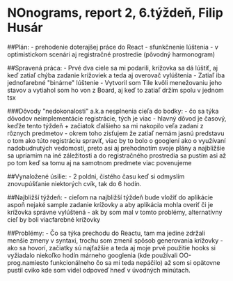# NOnograms, report 2, 6.týždeň, Filip Husár

##Plán:
    - prehodenie doterajšej práce do React
    - sfunkčnenie lúštenia
    - v optimistickom scenári aj registračné prostredie (pôvodný harmonogram) 

##Spravená práca:
    - Prvé dva ciele sa mi podarili, krížovka sa dá lúštiť, aj keď zatiaľ chýba zadanie krížoviek a teda aj overovač vylúštenia
    - Zatiaľ iba jednofarebné "binárne" lúštenie
    - Vytvoril som Tile kvôli menežovaniu jeho stavov a vytiahol som ho von z Board, aj keď to zatiaľ držím spolu v jednom tsx

###Dôvody "nedokonalosti" a.k.a nesplnenia cieľa do bodky:
    - čo sa týka dôvodov neimplementácie registrácie, tých je viac
    - hlavný dôvod je časový, keďže tento týždeň + začiatok ďalšieho sa mi nakopilo veľa zadaní z rôznych predmetov
    - okrem toho  zisťujem že zatiaľ nemám jasnú predstavu o tom ako túto registráciu spraviť, viac by to bolo o googlení ako o využívaní nadobudnutých vedomostí, preto asi aj prehodnotím svoje plány a najbližšie sa upriamim na iné záležitosti a do registračného prostredia sa pustím asi až po tom keď sa tomu aj na samotnom predmete viac povenujeme

##Vynaložené úsilie:
    - 2 poldni, čistého času keď si odmyslím znovupúšťanie niektorých cvík, tak do 6 hodín.

##Najbližší týždeň:
    - cieľom na najbližší týždeň bude vložiť do aplikácie aspoň nejaké sample zadanie krížovky a aby aplikácia mohla overiť či je krížovka správne vylúštená
    - ak by som mal v tomto problémy, alternatívny cieľ by boli viacfarebné krížovky 

##Problémy:
    - Čo sa týka prechodu do Reactu, tam ma jedine zdržali menšie zmeny v syntaxi, trochu som zmenil spôsob generovania krížovky
    - ako sa hovorí, začiatky sú najťažšie a teda aj moje prvé použitie hooks si vyžiadalo niekoľko hodín márneho googlenia (kde používali OO-prog.namiesto funkcionálneho čo sa mi teda nepáčilo) až som si opätovne pustil cviko kde som videl odpoveď hneď v úvodných minútach.








